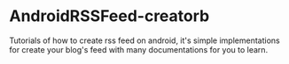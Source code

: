 AndroidRSSFeed-creatorb
=======================

Tutorials of how to create rss feed on android, it's simple implementations for create your blog's feed with many documentations for you to learn.
